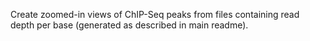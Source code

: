 Create zoomed-in views of ChIP-Seq peaks from files containing read depth per base (generated as described in main readme). 
